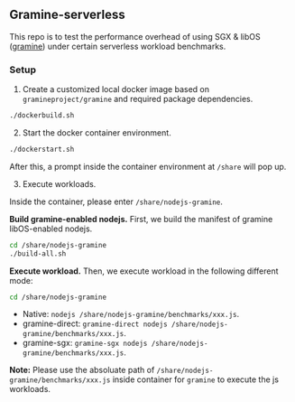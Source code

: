 ## Gramine-serverless

This repo is to test the performance overhead of using SGX & libOS ([gramine](https://github.com/gramineproject/gramine)) under certain serverless workload benchmarks.

### Setup

1. Create a customized local docker image based on `gramineproject/gramine` and required package dependencies.

```bash
./dockerbuild.sh
```

2. Start the docker container environment.

```bash
./dockerstart.sh
```

After this, a prompt inside the container environment at `/share` will pop up.

3. Execute workloads.

Inside the container, please enter `/share/nodejs-gramine`. 

**Build gramine-enabled nodejs.**
First, we build the manifest of gramine libOS-enabled nodejs.
```bash
cd /share/nodejs-gramine
./build-all.sh
```

**Execute workload.**
Then, we execute workload in the following different mode:

```bash
cd /share/nodejs-gramine
```

+ Native: `nodejs /share/nodejs-gramine/benchmarks/xxx.js`.
+ gramine-direct: `gramine-direct nodejs /share/nodejs-gramine/benchmarks/xxx.js`.
+ gramine-sgx: `gramine-sgx nodejs /share/nodejs-gramine/benchmarks/xxx.js`.

**Note:** Please use the absoluate path of `/share/nodejs-gramine/benchmarks/xxx.js` inside container for `gramine` to execute the js workloads.
